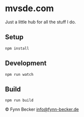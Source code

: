 # mvsde.com

Just a little hub for all the stuff I do.

## Setup

`npm install`

## Development

`npm run watch`

## Build

`npm run build`

© Fynn Becker <info@fynn-becker.de>
